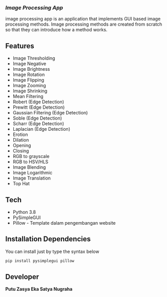### _Image Processing App_


image processing app is an application that implements GUI based image processing methods. Image processing methods are created from scratch so that they can introduce how a method works.

## Features

- Image Thresholding
- Image Negative
- Image Brightness
- Image Rotation
- Image Flipping
- Image Zooming
- Image Shrinking
- Mean Filtering
- Robert (Edge Detection)
- Prewitt (Edge Detection)
- Gaussian Filtering (Edge Detection)
- Soble (Edge Detection)
- Scharr (Edge Detection)
- Laplacian (Edge Detection)
- Erotion
- Dilation
- Opening
- Closing
- RGB to grayscale
- RGB to HSV/HLS
- Image Blending
- Image Logarithmic
- Image Translation
- Top Hat


## Tech

- Python 3.8
- PySimpleGUI
- Pillow - Template dalam pengembangan website


## Installation Dependencies

You can install just by type the syntax below
```sh
pip install pysimplegui pillow
```

## Developer

**Putu Zasya Eka Satya Nugraha**

